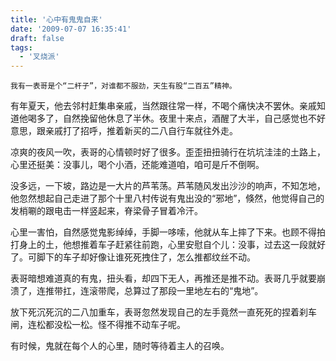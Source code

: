 ```yaml
---
title: '心中有鬼鬼自来'
date: '2009-07-07 16:35:41'
draft: false
tags:
  - '叉烧派'
---
```


    我有一表哥是个“二杆子”，对谁都不服劲，天生有股“二百五”精神。

有年夏天，他去邻村赶集串亲戚，当然跟往常一样，不喝个痛快决不罢休。亲戚知道他喝多了，自然挽留他休息了半休。夜里十来点，酒醒了大半，自己感觉也不好意思，跟亲戚打了招呼，推着新买的二八自行车就往外走。

凉爽的夜风一吹，表哥的心情顿时好了很多。歪歪扭扭骑行在坑坑洼洼的土路上，心里还挺美：没事儿，喝个小酒，还能难道咱，咱可是斤不倒啊。

没多远，一下坡，路边是一大片的芦苇荡。芦苇随风发出沙沙的响声，不知怎地，他忽然想起自己走进了那个十里八村传说有鬼出没的“邪地”，倏然，他觉得自己的发梢唰的跟电击一样竖起来，脊梁骨子冒着冷汗。

心里一害怕，自然感觉鬼影绰绰，手脚一哆嗦，他就从车上摔了下来。也顾不得拍打身上的土，他想推着车子赶紧往前跑，心里安慰自个儿：没事，过去这一段就好了。可脚下的车子却好像让谁死死拽住了，怎么推都纹丝不动。

表哥暗想难道真的有鬼，扭头看，却四下无人，再推还是推不动。表哥几乎就要崩溃了，连推带扛，连滚带爬，总算过了那段一里地左右的“鬼地”。

放下死沉死沉的二八加重车，表哥忽然发现自己的左手竟然一直死死的捏着刹车闸，连松都没松一松。怪不得推不动车子呢。

有时候，鬼就在每个人的心里，随时等待着主人的召唤。
